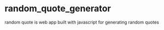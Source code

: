 # random_quote_generator
random quote is web app built with javascript for generating random quotes
